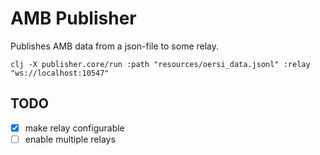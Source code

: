 # AMB Publisher

Publishes AMB data from a json-file to some relay.

`clj -X publisher.core/run :path "resources/oersi_data.jsonl" :relay "ws://localhost:10547"`

## TODO

- [X] make relay configurable
- [ ] enable multiple relays
